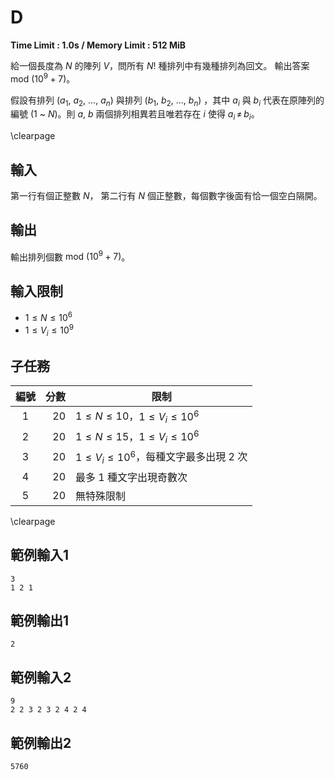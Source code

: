# D
**Time Limit : 1.0s / Memory Limit : 512 MiB**

給一個長度為 $N$ 的陣列 $V$，問所有 $N!$ 種排列中有幾種排列為回文。
輸出答案 $\text{mod}~(10^9 + 7)$。

假設有排列 $(a_1,~a_2,~\dots,~a_n)$ 與排列 $(b_1,~b_2,~\dots,~b_n)$ ，其中 $a_i$ 與 $b_i$ 代表在原陣列的編號 ($1$ ~ $N$)。則 $a,~b$ 兩個排列相異若且唯若存在 $i$ 使得 $a_i\,\neq\,b_i$。


\clearpage

## 輸入
第一行有個正整數 $N$，
第二行有 $N$ 個正整數，每個數字後面有恰一個空白隔開。

## 輸出
輸出排列個數 $\text{mod}~(10^9 + 7)$。

## 輸入限制
- $1 \le N \le 10^6$
- $1 \le V_i \le 10^9$


## 子任務
| 編號 | 分數 |    限制    |
| :---: | ---: | ---------- |
|  1  | 20 | $1 \le N \le 10$，$1 \le V_i \le 10^6$ |
|  2  | 20 | $1 \le N \le 15$，$1 \le V_i \le 10^6$ |
|  3  | 20 | $1 \le V_i \le 10^6$，每種文字最多出現 $2$ 次 |
|  4  | 20 | 最多 $1$ 種文字出現奇數次 |
|  5  | 20 | 無特殊限制 |

\clearpage

## 範例輸入1
```
3
1 2 1
```

## 範例輸出1
```
2
```

## 範例輸入2
```
9
2 2 3 2 3 2 4 2 4
```

## 範例輸出2
```
5760
```